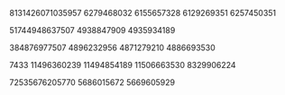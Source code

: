 



8131426071035957
6279468032
6155657328
6129269351
6257450351

51744948637507
4938847909
4935934189

384876977507
4896232956
4871279210
4886693530

7433
11496360239
11494854189
11506663530
8329906224

72535676205770
5686015672
5669605929
